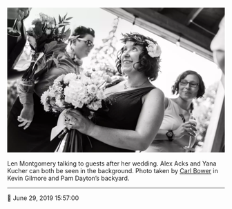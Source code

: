 ![Len Montgomery talking to guests after her wedding](assets/341ca08348a7ad2ec1fe55c749cfb332.webp)

Len Montgomery talking to guests after her wedding. Alex Acks and Yana Kucher can both be seen in the background. Photo taken by [Carl Bower](http://carlbowerphotos.com/) in Kevin Gilmore and Pam Dayton’s backyard.

- - - -

<span aria-hidden="true">📅</span> June 29, 2019 15:57:00
